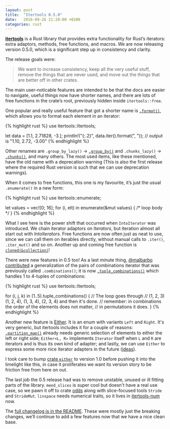 ```yaml
---
layout: post
title:  "Itertools 0.5.0"
date:   2016-09-26 21:20:00 +0200
categories: rust
---
```


[**itertools**][1] is a Rust library that provides extra functionality
for Rust’s iterators: extra adaptors, methods, free functions, and macros.
We are now releasing version 0.5.0, which is a significant step up in consistency
and clarity.

[1]: https://crates.io/crates/itertools

The release goals were:

> We want to increase consistency, keep all the very useful stuff, remove the
> things that are never used, and move out the things that are better off in
> other crates.

The main user-noticable features are intended to be that the docs are easier to
navigate, useful things now have shorter names, and there are lots of free
functions in the crate’s root, previously hidden inside `itertools::free`.

One popular and really useful feature that got a shorter name is
[`.format()`][2], which allows you to format each element in an iterator:

{% highlight rust %}
use itertools::Itertools;

let data = [1.1, 2.71828, -3.];
println!("{:.2}", data.iter().format(", "));
// output is "1.10, 2.72, -3.00"
{% endhighlight %}

Other renames are `.group_by_lazy()` → [`.group_by()`][groupby] and `.chunks_lazy()` →
[`.chunks()`][chunks], and many others. The most used items, like these mentioned,
have the old name with a deprecation warning (This is also the first release
where the required Rust version is such that we can use deprecation warnings).

[groupby]: https://bluss.github.io/rust-itertools/doc/itertools/trait.Itertools.html#method.group_by
[chunks]: https://bluss.github.io/rust-itertools/doc/itertools/trait.Itertools.html#method.chunks

[2]: https://bluss.github.io/rust-itertools/doc/itertools/trait.Itertools.html#method.format

When it comes to free functions, this one is my favourite, it’s just the usual
`.enumerate()` in a new form:

{% highlight rust %}
use itertools::enumerate;

let values = vec![0; 16];
for (i, elt) in enumerate(&mut values) {
    /* loop body */
}
{% endhighlight %}

What I see here is the power shift that occurred when `IntoIterator` was introduced.
We chain iterator adaptors on *Iterators*, but iteration almost all start out
with *IntoIterators*.  Free functions are now often just as neat to use, since
we can call them on iterables directly, without manual calls to `.iter()`,
`.iter_mut()` and so on. Another up and coming free function is
[`cloned(&collection)`][cl]!

[cl]: https://bluss.github.io/rust-itertools/doc/itertools/fn.cloned.html

There were new features in 0.5 too! As a last minute thing, [@malbarbo
contributed][151] a generalization of the pairs of combinations iterator that was
previously called `.combinations()`; it is now [`.tuple_combinations()`][tc] which
handles 1 to 4-tuples of combinations:

[151]: https://github.com/bluss/rust-itertools/pull/151
[tc]: https://bluss.github.io/rust-itertools/doc/itertools/trait.Itertools.html#method.tuple_combinations

{% highlight rust %}
use itertools::Itertools;

for (i, j, k) in (1..5).tuple_combinations() {
    // The loop goes through
    // (1, 2, 3) (1, 2, 4), (1, 3, 4), (2, 3, 4) and then it's done.
    // remember: in combinations the order of the elements does not matter,
    // in permutations it does.
}
{% endhighlight %}

Another new feature is [Either][eit]. It is an enum with variants `Left` and
`Right`. It's very generic, but itertools includes it for a couple of reasons:
[`.partition_map()`][pm] already needs generic selection of elements to either the
left or right side; `Either<L, R>` implements `Iterator` itself when `L` and
`R` are iterators and is thus its own kind of adapter; and lastly, we can use
`Either` to express some more nice iterator adapters in the future
([ideas][bug]).

[pm]: https://bluss.github.io/rust-itertools/doc/itertools/trait.Itertools.html#method.partition_map

I took care to bump [crate `either`][either] to version 1.0 before pushing it into the
limelight like this, in case it proliferates we want its version story to be
friction free from here on out.

[eit]: https://bluss.github.io/rust-itertools/doc/itertools/enum.Either.html
[either]: https://crates.io/crates/either
[bug]: https://github.com/bluss/rust-itertools/issues/129

The last job the 0.5 release had was to remove unstable, unused or ill fitting
parts of the library. `mend_slices` is super cool but doesn't have a real
use case, so we pawn it off to crate [odds][odds] along with slice-focused
tools `Stride` and `StrideMut`. `linspace` needs numerical traits, so it lives in
[itertools-num][in] now.

The [full changelog is in the README][chl]. These were mostly just the breaking
changes, we’ll continue to add a few features now that we have a nice clean
base.

[odds]: https://crates.io/crates/odds
[in]: https://crates.io/crates/itertools-num
[chl]: https://github.com/bluss/rust-itertools#recent-changes
